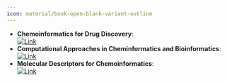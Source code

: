 ```yaml
---
icon: material/book-open-blank-variant-outline
---
```


- **Chemoinformatics for Drug Discovery**:   
	[![Link](https://img.shields.io/badge/Link-offline-red?style=for-the-badge&logo=xamarin&logoColor=red)](https://onlinelibrary.wiley.com/doi/book/10.1002/9781118742785) 
- **Computational Approaches in Cheminformatics and Bioinformatics**:   
	[![Link](https://img.shields.io/badge/Link-online-brightgreen?style=for-the-badge&logo=cachet&logoColor=65FF8F)](https://books.google.com/books/about/Computational_Approaches_in_Cheminformat.html?id=bLqV4rYQoYsC) 
- **Molecular Descriptors for Chemoinformatics**:   
	[![Link](https://img.shields.io/badge/Link-offline-red?style=for-the-badge&logo=xamarin&logoColor=red)](https://onlinelibrary.wiley.com/doi/book/10.1002/9783527628766) 

